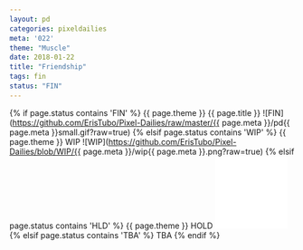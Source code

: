 ```yaml
---
layout: pd
categories: pixeldailies
meta: '022'
theme: "Muscle"
date: 2018-01-22
title: "Friendship"
tags: fin
status: "FIN"
---
```

{% if page.status contains 'FIN' %}
  <span class="theme">{{ page.theme }}</span>
  <span class="fin">{{ page.title }}</span>
  ![FIN](https://github.com/ErisTubo/Pixel-Dailies/raw/master/{{ page.meta }}/pd{{ page.meta }}small.gif?raw=true)
{% elsif page.status contains 'WIP' %}
  <span class="theme">{{ page.theme }}</span>
  <span class="wip">WIP</span>
  ![WIP](https://github.com/ErisTubo/Pixel-Dailies/blob/WIP/{{ page.meta }}/wip{{ page.meta }}.png?raw=true)
{% elsif page.status contains 'HLD' %}
  <span class="theme">{{ page.theme }}</span>
  <span class="hld">HOLD</span>
  ![HLD](https://github.com/ErisTubo/Pixel-Dailies/blob/master/Template/temp.png?raw=true)
{% elsif page.status contains 'TBA' %}
  TBA
{% endif %}
